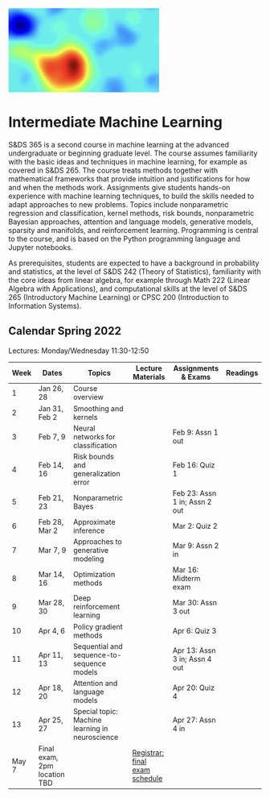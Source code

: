 <head>
  <title> Intermediate Machine Learning </title>
  <link rel="stylesheet" href="theme/css/main.css" />
  <link rel="shortcut icon" type="image/x-icon" href="favicon.ico?">
</head>

<img src="./heatmap2.png" width="300" align="bottom">

Intermediate Machine Learning
===============================

<div class="classMap">

S&DS 365 is a second course in machine learning at the advanced undergraduate or beginning graduate level.
The course assumes familiarity with the basic ideas and techniques in machine learning, for example as
covered in S&DS 265. The course treats methods together with mathematical frameworks that provide intuition and justifications for how and when the methods work. Assignments give students hands-on experience with machine learning techniques, to build the skills needed to adapt  approaches to new problems. Topics include nonparametric regression and classification, kernel methods, risk bounds, nonparametric Bayesian approaches, attention and language models, generative models, sparsity and manifolds, and reinforcement learning. Programming is central to the course, and is based on the Python programming language and Jupyter notebooks.

As prerequisites, students are expected to have a background in probability and statistics, at the level of S&DS 242 (Theory of Statistics), familiarity with the core ideas from linear algebra, for example through Math 222 (Linear Algebra with Applications), and computational skills at the level of S&DS 265 (Introductory Machine Learning) or CPSC 200 (Introduction to Information Systems).

Calendar Spring 2022
---
Lectures: Monday/Wednesday 11:30-12:50

Week | Dates |  Topics | Lecture Materials | Assignments & Exams | Readings
----------- | ----------- | ------------- | ------------ | ------------- | -----------
1 | Jan 26, 28 |    Course overview |   |
2 | Jan 31, Feb 2 | Smoothing and kernels |  |  |
3 | Feb 7, 9 | Neural networks for classification |  |  Feb 9: Assn 1 out |
4 | Feb 14, 16 | Risk bounds and generalization error |  | Feb 16: Quiz 1 |
5 | Feb 21, 23 | Nonparametric Bayes |  |  Feb 23: Assn 1 in; Assn 2 out|
6 | Feb 28, Mar 2 | Approximate inference |  | Mar 2: Quiz 2 |
7 | Mar 7, 9 | Approaches to generative modeling |  | Mar 9: Assn 2 in |
8 | Mar 14, 16 |  Optimization methods  |  | Mar 16: Midterm exam |
9 | Mar 28, 30 | Deep reinforcement learning | | Mar 30: Assn 3 out |
10 | Apr 4, 6 | Policy gradient methods |  |  Apr 6: Quiz 3 |
11 | Apr 11, 13 | Sequential and sequence-to-sequence  models |  | Apr 13: Assn 3 in; Assn 4 out|
12 | Apr 18, 20 | Attention and language models |  | Apr 20: Quiz 4 |
13 | Apr 25, 27 | Special topic: Machine learning in neuroscience |  |  Apr 27: Assn 4 in|
   | May 7  | Final exam, 2pm location TBD | | [Registrar: final exam schedule](http://catalog.yale.edu/ycps/final-examination-schedules/)


</div>
